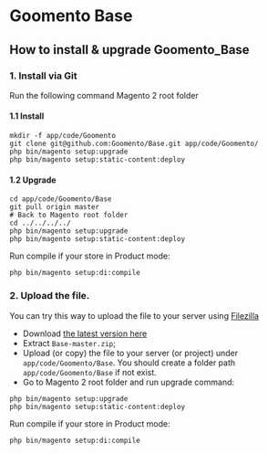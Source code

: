 # Goomento Base 

## How to install & upgrade Goomento_Base

### 1. Install via Git

Run the following command Magento 2 root folder

#### 1.1 Install

```
mkdir -f app/code/Goomento
git clone git@github.com:Goomento/Base.git app/code/Goomento/
php bin/magento setup:upgrade
php bin/magento setup:static-content:deploy
```

#### 1.2 Upgrade

```
cd app/code/Goomento/Base
git pull origin master
# Back to Magento root folder
cd ../../../../
php bin/magento setup:upgrade
php bin/magento setup:static-content:deploy
```

Run compile if your store in Product mode:

```
php bin/magento setup:di:compile
```

### 2. Upload the file.

You can try this way to upload the file to your server using [Filezilla](https://filezilla-project.org/)

- Download [the latest version here](https://github.com/Goomento/Base/archive/master.zip) 
- Extract `Base-master.zip`; 
- Upload (or copy) the file to your server (or project) under `app/code/Goomento/Base`. You should create a folder path `app/code/Goomento/Base` if not exist.
- Go to Magento 2 root folder and run upgrade command:
```
php bin/magento setup:upgrade
php bin/magento setup:static-content:deploy
```
Run compile if your store in Product mode:

```
php bin/magento setup:di:compile
```
